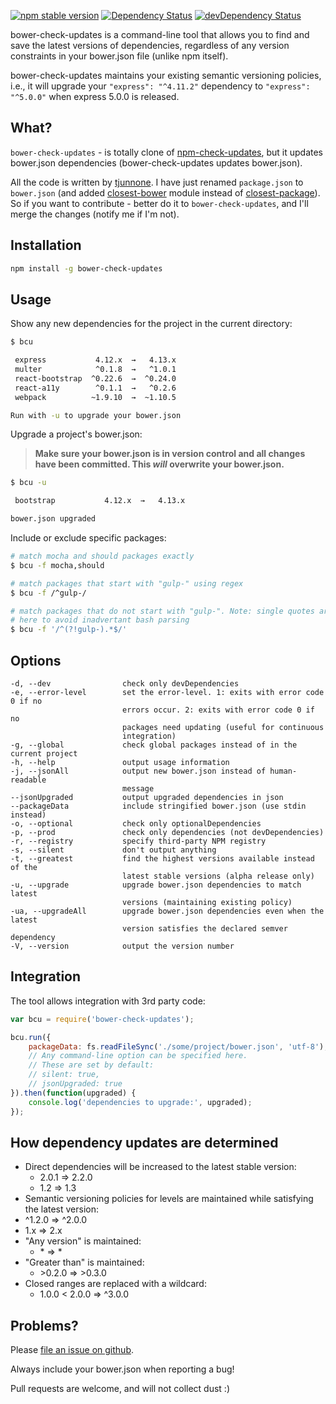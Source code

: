 [![npm stable version](https://img.shields.io/npm/v/bower-check-updates.svg?label=stable)](https://npmjs.org/package/bower-check-updates)
[![Dependency Status](https://david-dm.org/se-panfilov/bower-check-updates.svg)](https://david-dm.org/se-panfilov/bower-check-updates)
[![devDependency Status](https://david-dm.org/se-panfilov/bower-check-updates/dev-status.svg)](https://david-dm.org/se-panfilov/bower-check-updates#info=devDependencies)
<!-- [![npm unstable version](https://img.shields.io/github/tag/se-panfilov/bower-check-updates.svg?label=unstable)](https://github.com/se-panfilov/bower-check-updates/tags) -->

bower-check-updates is a command-line tool that allows you to find and save the latest versions of dependencies, regardless of any version constraints in your bower.json file (unlike npm itself).

bower-check-updates maintains your existing semantic versioning policies, i.e., it will upgrade your `"express": "^4.11.2"` dependency to `"express": "^5.0.0"` when express 5.0.0 is released.

<!-- ![bower-check-updates-screenshot](https://cloud.githubusercontent.com/assets/750276/8864534/0788a4d8-3171-11e5-9881-8f7dcf634d14.png) -->

What?
--------------
`bower-check-updates` - is totally clone of [npm-check-updates][1], but it updates bower.json dependencies (bower-check-updates updates bower.json).

All the code is written by [tjunnone][2]. I have just renamed `package.json` to `bower.json` (and added [closest-bower][3] module instead of [closest-package][4]). So if you want to contribute - better do it to `bower-check-updates`, and I'll merge the changes (notify me if I'm not).

Installation
--------------

```sh
npm install -g bower-check-updates
```

Usage
--------------
Show any new dependencies for the project in the current directory:

```sh
$ bcu

 express           4.12.x  →   4.13.x
 multer            ^0.1.8  →   ^1.0.1
 react-bootstrap  ^0.22.6  →  ^0.24.0
 react-a11y        ^0.1.1  →   ^0.2.6
 webpack          ~1.9.10  →  ~1.10.5

Run with -u to upgrade your bower.json
```

Upgrade a project's bower.json:

> **Make sure your bower.json is in version control and all changes have been committed. This *will* overwrite your bower.json.**

```sh
$ bcu -u

 bootstrap           4.12.x  →   4.13.x

bower.json upgraded
```

Include or exclude specific packages:
```sh
# match mocha and should packages exactly
$ bcu -f mocha,should         

# match packages that start with "gulp-" using regex
$ bcu -f /^gulp-/             

# match packages that do not start with "gulp-". Note: single quotes are required 
# here to avoid inadvertant bash parsing
$ bcu -f '/^(?!gulp-).*$/'    
```

Options
--------------
    -d, --dev                check only devDependencies
    -e, --error-level        set the error-level. 1: exits with error code 0 if no
                             errors occur. 2: exits with error code 0 if no
                             packages need updating (useful for continuous
                             integration)
    -g, --global             check global packages instead of in the current project
    -h, --help               output usage information
    -j, --jsonAll            output new bower.json instead of human-readable
                             message
    --jsonUpgraded           output upgraded dependencies in json
    --packageData            include stringified bower.json (use stdin instead)
    -o, --optional           check only optionalDependencies
    -p, --prod               check only dependencies (not devDependencies)
    -r, --registry           specify third-party NPM registry
    -s, --silent             don't output anything
    -t, --greatest           find the highest versions available instead of the 
                             latest stable versions (alpha release only)
    -u, --upgrade            upgrade bower.json dependencies to match latest 
                             versions (maintaining existing policy)
    -ua, --upgradeAll        upgrade bower.json dependencies even when the latest
                             version satisfies the declared semver dependency
    -V, --version            output the version number

Integration
--------------
The tool allows integration with 3rd party code:

```javascript
var bcu = require('bower-check-updates');

bcu.run({
    packageData: fs.readFileSync('./some/project/bower.json', 'utf-8'),
    // Any command-line option can be specified here.
    // These are set by default:
    // silent: true,
    // jsonUpgraded: true
}).then(function(upgraded) {
    console.log('dependencies to upgrade:', upgraded);
});
```

How dependency updates are determined
--------------

- Direct dependencies will be increased to the latest stable version:
  - 2.0.1 => 2.2.0
  - 1.2 => 1.3
-  Semantic versioning policies for levels are maintained while satisfying the latest version:
  - ^1.2.0 => ^2.0.0
  - 1.x => 2.x
- "Any version" is maintained:
  - \* => \*
- "Greater than" is maintained:
  - \>0.2.0 => \>0.3.0
- Closed ranges are replaced with a wildcard:
  - 1.0.0 \< 2.0.0 => ^3.0.0

Problems?
--------------

Please [file an issue on github](https://github.com/se-panfilov/bower-check-updates/issues).

Always include your bower.json when reporting a bug!

Pull requests are welcome, and will not collect dust :)

[1]: https://github.com/tjunnone/npm-check-updates
[2]: https://github.com/tjunnone
[3]: https://github.com/se-panfilov/closest-bower
[4]: https://github.com/hughsk/closest-package
